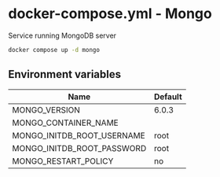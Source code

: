 # docker-compose.yml - Mongo

Service running MongoDB server

```bash
docker compose up -d mongo
```

## Environment variables

| **Name**                   | **Default** |
| -------------------------- | ----------- |
| MONGO_VERSION              | 6.0.3       |
| MONGO_CONTAINER_NAME       |             |
| MONGO_INITDB_ROOT_USERNAME | root        |
| MONGO_INITDB_ROOT_PASSWORD | root        |
| MONGO_RESTART_POLICY       | no          |
